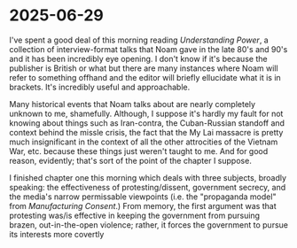 # 2025-06-29

I've spent a good deal of this morning reading *Understanding Power*, a collection of interview-format talks that Noam gave in the late 80's and 90's and it has been incredibly eye opening. I don't know if it's because the publisher is British or what but there are many instances where Noam will refer to something offhand and the editor will briefly ellucidate what it is in brackets. It's incredibly useful and approachable.

Many historical events that Noam talks about are nearly completely unknown to me, shamefully. Although, I suppose it's hardly my fault for not knowing about things such as Iran-contra, the Cuban-Russian standoff and context behind the missle crisis, the fact that the My Lai massacre is pretty much insignificant in the context of all the other attrocities of the Vietnam War, etc. because these things just weren't taught to me. And for good reason, evidently; that's sort of the point of the chapter I suppose.

I finished chapter one this morning which deals with three subjects, broadly speaking: the effectiveness of protesting/dissent, government secrecy, and the media's narrow permissable viewpoints (i.e. the "propaganda model" from *Manufacturing Consent*.) From memory, the first argument was that protesting was/is effective in keeping the government from pursuing brazen, out-in-the-open violence; rather, it forces the government to pursue its interests more covertly 
